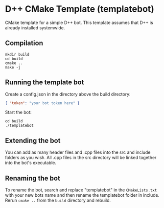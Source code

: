 # D++ CMake Template (templatebot)

CMake template for a simple D++ bot. This template assumes that D++ is already installed systemwide.

## Compilation

    mkdir build
    cd build
    cmake ..
    make -j

## Running the template bot

Create a config.json in the directory above the build directory:

```json
{ "token": "your bot token here" }
```

Start the bot:

    cd build
    ./templatebot

## Extending the bot

You can add as many header files and .cpp files into the src and include folders as you wish. All .cpp files in the src directory will be linked together into the bot's executable.

## Renaming the bot

To rename the bot, search and replace "templatebot" in the `CMakeLists.txt` with your new bots name and then rename the templatebot folder in include. Rerun `cmake ..` from the `build` directory and rebuild.
